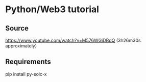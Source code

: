 # Python/Web3 tutorial

## Source

https://www.youtube.com/watch?v=M576WGiDBdQ (3h26m30s approximately)

## Requirements

pip install py-solc-x
